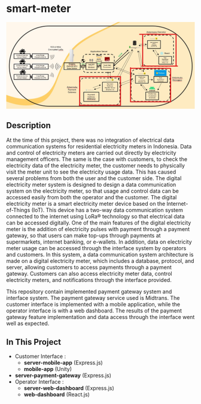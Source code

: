 # smart-meter

![Tech Diagram](https://github.com/alijarasyidi/smart-meter/blob/master/repo-image/diagram-tech.jpg)

## Description
At the time of this project, there was no integration of electrical data communication systems for residential electricity meters in Indonesia. Data and control of electricity meters are carried out directly by electricity management officers. The same is the case with customers, to check the electricity data of the electricity meter, the customer needs to physically visit the meter unit to see the electricity usage data. This has caused several problems from both the user and the customer side. The digital electricity meter system is designed to design a data communication system on the electricity meter, so that usage and control data can be accessed easily from both the operator and the customer. The digital electricity meter is a smart electricity meter device based on the Internet-of-Things (IoT). This device has a two-way data communication system connected to the internet using LoRa® technology so that electrical data can be accessed digitally. One of the main features of the digital electricity meter is the addition of electricity pulses with payment through a payment gateway, so that users can make top-ups through payments at supermarkets, internet banking, or e-wallets. In addition, data on electricity meter usage can be accessed through the interface system by operators and customers. In this system, a data communication system architecture is made on a digital electricity meter, which includes a database, protocol, and server, allowing customers to access payments through a payment gateway. Customers can also access electricity meter data, control electricity meters, and notifications through the interface provided.

This repository contain implemented payment gateway system and interface system. The payment gateway service used is Midtrans. The customer interface is implemented with a mobile application, while the operator interface is with a web dashboard. The results of the payment gateway feature implementation and data access through the interface went well as expected.

## In This Project
- Customer Interface :
  - **server-mobile-app** (Express.js)
  - **mobile-app** (Unity)
- **server-payment-gateway** (Express.js)
- Operator Interface :
  - **server-web-dashboard** (Express.js)
  - **web-dashboard** (React.js)
